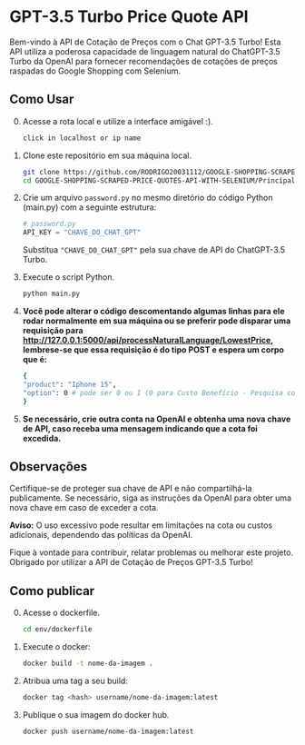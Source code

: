 # GPT-3.5 Turbo Price Quote API

Bem-vindo à API de Cotação de Preços com o Chat GPT-3.5 Turbo! Esta API utiliza a poderosa capacidade de linguagem natural do ChatGPT-3.5 Turbo da OpenAI para fornecer recomendações de cotações de preços raspadas do Google Shopping com Selenium.

## Como Usar

0. Acesse a rota local e utilize a interface amigável :).

   ```bash
   click in localhost or ip name
   ```

1. Clone este repositório em sua máquina local.

   ```bash
   git clone https://github.com/RODRIGO20031112/GOOGLE-SHOPPING-SCRAPED-PRICE-QUOTES-API-WITH-SELENIUM.git
   cd GOOGLE-SHOPPING-SCRAPED-PRICE-QUOTES-API-WITH-SELENIUM/Principal
   ```

2. Crie um arquivo `password.py` no mesmo diretório do código Python (main.py) com a seguinte estrutura:

   ```python
   # password.py
   API_KEY = "CHAVE_DO_CHAT_GPT"
   ```

   Substitua `"CHAVE_DO_CHAT_GPT"` pela sua chave de API do ChatGPT-3.5 Turbo.

3. Execute o script Python.

   ```bash
   python main.py
   ```

4. **Você pode alterar o código descomentando algumas linhas para ele rodar normalmente em sua máquina ou se preferir pode disparar uma requisição para http://127.0.0.1:5000/api/processNaturalLanguage/LowestPrice, lembrese-se que essa requisição é do tipo POST e espera um corpo que é:**

   ```bash
   {
   "product": "Iphone 15",
   "option": 0 # pode ser 0 ou 1 (0 para Custo Benefício - Pesquisa com ChatGPT ou 1 para Menor preço - Método Sort eficiente para ordenação de preços)
   }
   ```

5. **Se necessário, crie outra conta na OpenAI e obtenha uma nova chave de API, caso receba uma mensagem indicando que a cota foi excedida.**

## Observações

Certifique-se de proteger sua chave de API e não compartilhá-la publicamente. Se necessário, siga as instruções da OpenAI para obter uma nova chave em caso de exceder a cota.

**Aviso:** O uso excessivo pode resultar em limitações na cota ou custos adicionais, dependendo das políticas da OpenAI.

Fique à vontade para contribuir, relatar problemas ou melhorar este projeto. Obrigado por utilizar a API de Cotação de Preços GPT-3.5 Turbo!

## Como publicar

0. Acesse o dockerfile.

   ```bash
   cd env/dockerfile
   ```

1. Execute o docker:

   ```bash
   docker build -t nome-da-imagem .
   ```

2. Atribua uma tag a seu build:

   ```bash
   docker tag <hash> username/nome-da-imagem:latest
   ```

3. Publique o sua imagem do docker hub.

   ```bash
   docker push username/nome-da-imagem:latest
   ```
